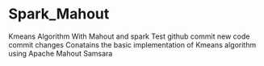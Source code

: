 # Spark_Mahout
Kmeans Algorithm With Mahout and spark
Test github commit
new code commit changes
Conatains the basic implementation of Kmeans algorithm using Apache Mahout Samsara
